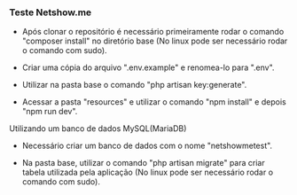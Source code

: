 <h3>Teste Netshow.me</h3>


- Após clonar o repositório é necessário primeiramente rodar o comando "composer install" no diretório base (No linux pode ser necessário rodar o comando com sudo).

- Criar uma cópia do arquivo ".env.example" e renomea-lo para ".env".

- Utilizar na pasta base o comando "php artisan key:generate".

- Acessar a pasta "resources" e utilizar o comando "npm install" e depois "npm run dev".

Utilizando um banco de dados MySQL(MariaDB)

- Necessário criar um banco de dados com o nome "netshowmetest".

- Na pasta base, utilizar o comando "php artisan migrate" para criar tabela utilizada pela aplicação (No linux pode ser necessário rodar o comando com sudo).